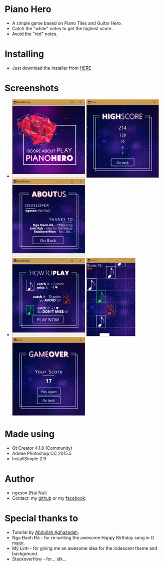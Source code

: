 # Piano Hero

- A simple game based on Piano Tiles and Guitar Hero.
- Catch the "white" notes to get the highest score.
- Avoid the "red" notes.

# Installing

- Just download the installer from [HERE](https://github.com/ngxson/LTNC2017/blob/master/prebuilt/setup.exe?raw=true)

# Screenshots

- <img src="https://raw.githubusercontent.com/ngxson/LTNC2017/master/demo/1.png" height="250"> <img src="https://raw.githubusercontent.com/ngxson/LTNC2017/master/demo/2.png" height="250"> <img src="https://raw.githubusercontent.com/ngxson/LTNC2017/master/demo/3.png" height="250">
- <img src="https://raw.githubusercontent.com/ngxson/LTNC2017/master/demo/4.png" height="250"> <img src="https://raw.githubusercontent.com/ngxson/LTNC2017/master/demo/5.png" height="250"> <img src="https://raw.githubusercontent.com/ngxson/LTNC2017/master/demo/6.png" height="250">
		
# Made using 

- Qt Creator 4.1.0 (Community)
- Adobe Photoshop CC 2015.5
- InstallSimple 2.9
	
# Author 

- ngxson (Nui Nui)
- Contact: my [github](https://github.com/ngxson) or my [facebook](https://fb.com/ngxson).

# Special thanks to

- Tutorial by [Abdullah Aghazadah](https://www.youtube.com/watch?v=8ntEQpg7gck).
- Nga Đanh Đá - for re-writing the awesome Happy Birthday song in G major.
- Mỹ Linh - for giving me an awesome idea for the iridescent theme and background.
- Stackoverflow - for... idk...
